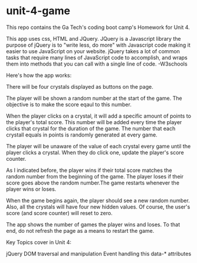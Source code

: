 # unit-4-game

This repo contains the Ga Tech's coding boot camp's Homework for Unit 4.

This app uses css, HTML and JQuery. JQuery is a Javascript library the purpose of jQuery is to "write less, do more" with Javascript code making it easier to use JavaScript on your website. jQuery takes a lot of common tasks that require many lines of JavaScript code to accomplish, and wraps them into methods that you can call with a single line of code. -W3schools


Here's how the app works:


There will be four crystals displayed as buttons on the page.

The player will be shown a random number at the start of the game. The objective is to make the score eqaul to this number.

When the player clicks on a crystal, it will add a specific amount of points to the player's total score. This number will be added every time the player clicks that crystal for the duration of the game. The number that each crystall equals in points is randomly generated at every game.

The player will be unaware of the value of each crystal every game until the player clicks a crystal.
When they do click one, update the player's score counter.

As I indicated before, the player wins if their total score matches the random number from the beginning of the game. The player loses if their score goes above the random number.The game restarts whenever the player wins or loses.

When the game begins again, the player should see a new random number. Also, all the crystals will have four new hidden values. Of course, the user's score (and score counter) will reset to zero.


The app shows the number of games the player wins and loses. To that end, do not refresh the page as a means to restart the game.


Key Topics cover in Unit 4:

jQuery
DOM traversal and manipulation
Event handling
this
data-* attributes